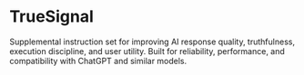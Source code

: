 # TrueSignal
Supplemental instruction set for improving AI response quality, truthfulness, execution discipline, and user utility. Built for reliability, performance, and compatibility with ChatGPT and similar models.
